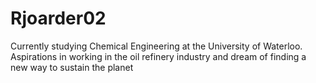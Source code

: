 # Rjoarder02
Currently studying Chemical Engineering at the University of Waterloo.  Aspirations in working in the oil refinery industry and dream of finding a new way to sustain the planet
